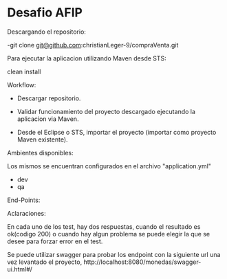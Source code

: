 # Desafio AFIP

Descargando el repositorio:

-git clone git@github.com:christianLeger-9/compraVenta.git


Para ejecutar la aplicacion utilizando Maven desde STS:

clean install


Workflow:

- Descargar repositorio.

- Validar funcionamiento del proyecto descargado ejecutando la aplicacion via Maven.

- Desde el Eclipse o STS, importar el proyecto (importar como proyecto Maven existente).


Ambientes disponibles:

Los mismos se encuentran configurados en el archivo "application.yml"
- dev
- qa



End-Points:




Aclaraciones: 



En cada uno de los test, hay dos respuestas, cuando el resultado es ok(codigo 200) o cuando hay algun problema
se puede elegir la que se desee para forzar error en el test.

Se puede utilizar swagger para probar los endpoint con la siguiente url una vez levantado el proyecto, 
http://localhost:8080/monedas/swagger-ui.html#/

